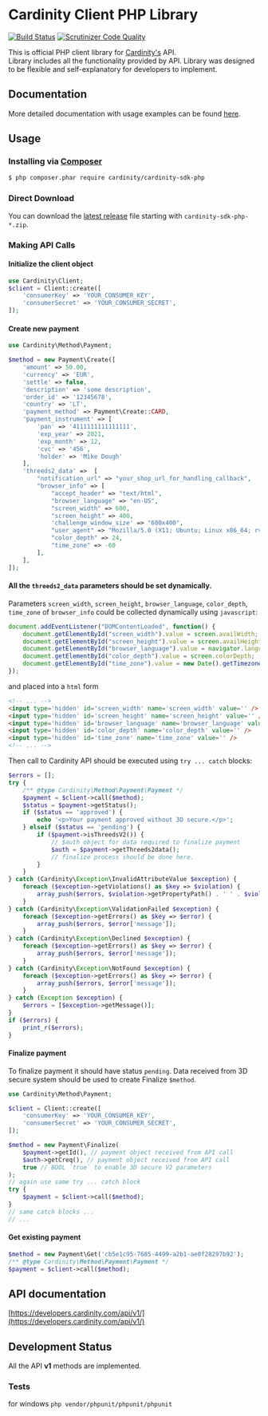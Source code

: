 
Cardinity Client PHP Library
================================================
[![Build Status](https://travis-ci.org/cardinity/cardinity-sdk-php.svg?branch=master)](http://travis-ci.org/cardinity/cardinity-sdk-php)
[![Scrutinizer Code Quality](https://scrutinizer-ci.com/g/cardinity/cardinity-sdk-php/badges/quality-score.png?b=master)](https://scrutinizer-ci.com/g/cardinity/cardinity-sdk-php/?branch=master)

This is official PHP client library for [Cardinity's](https://developers.cardinity.com/api/v1/) API.  
Library includes all the functionality provided by API. Library was designed to be flexible and self-explanatory for developers to implement.

## Documentation
More detailed documentation with usage examples can be found [here](https://github.com/cardinity/cardinity-sdk-php/tree/master/docs).

## Usage
### Installing via [Composer](https://getcomposer.org)
```bash
$ php composer.phar require cardinity/cardinity-sdk-php
```
### Direct Download
You can download the [latest release](https://github.com/cardinity/cardinity-sdk-php/releases/latest) file starting with ```cardinity-sdk-php-*.zip```.

### Making API Calls
#### Initialize the client object
```php
use Cardinity\Client;
$client = Client::create([
    'consumerKey' => 'YOUR_CONSUMER_KEY',
    'consumerSecret' => 'YOUR_CONSUMER_SECRET',
]);
```

#### Create new payment
```php
use Cardinity\Method\Payment;

$method = new Payment\Create([
    'amount' => 50.00,
    'currency' => 'EUR',
    'settle' => false,
    'description' => 'some description',
    'order_id' => '12345678',
    'country' => 'LT',
    'payment_method' => Payment\Create::CARD,
    'payment_instrument' => [
        'pan' => '4111111111111111',
        'exp_year' => 2021,
        'exp_month' => 12,
        'cvc' => '456',
        'holder' => 'Mike Dough'
    ],
    'threeds2_data' =>  [
        "notification_url" => "your_shop_url_for_handling_callback", 
        "browser_info" => [
            "accept_header" => "text/html",
            "browser_language" => "en-US",
            "screen_width" => 600,
            "screen_height" => 400,
            'challenge_window_size' => "600x400",
            "user_agent" => "Mozilla/5.0 (X11; Ubuntu; Linux x86_64; rv:21.0) Gecko/20100101 Firefox/21.0",
            "color_depth" => 24,
            "time_zone" => -60
        ],
    ],
]);
```
#### All the `threeds2_data` parameters should be set dynamically.
Parameters `screen_width`, `screen_height`, `browser_language`, `color_depth`, `time_zone` of `browser_info` could be collected dynamically using `javascript`:
```javascript
document.addEventListener("DOMContentLoaded", function() {
    document.getElementById("screen_width").value = screen.availWidth;
    document.getElementById("screen_height").value = screen.availHeight;
    document.getElementById("browser_language").value = navigator.language;
    document.getElementById("color_depth").value = screen.colorDepth;
    document.getElementById("time_zone").value = new Date().getTimezoneOffset();
});
```
and placed into a `html` form
```html
<!-- ... -->
<input type='hidden' id='screen_width' name='screen_width' value='' />                
<input type='hidden' id='screen_height' name='screen_height' value='' />                
<input type='hidden' id='browser_language' name='browser_language' value='' />                
<input type='hidden' id='color_depth' name='color_depth' value='' />                
<input type='hidden' id='time_zone' name='time_zone' value='' />
<!-- ... -->
```
Then call to Cardinity API should be executed using `try ... catch` blocks:
```php
$errors = [];
try {
    /** @type Cardinity\Method\Payment\Payment */
    $payment = $client->call($method);
    $status = $payment->getStatus();
    if ($status == 'approved') {
        echo '<p>Your payment approved without 3D secure.</p>';
    } elseif ($status == 'pending') {
        if ($payment->isThreedsV2()) {
            // $auth object for data required to finalize payment
            $auth = $payment->getThreeds2data();
            // finalize process should be done here.
        }
    }
} catch (Cardinity\Exception\InvalidAttributeValue $exception) {
    foreach ($exception->getViolations() as $key => $violation) {
        array_push($errors, $violation->getPropertyPath() . ' ' . $violation->getMessage());
    }
} catch (Cardinity\Exception\ValidationFailed $exception) {
    foreach ($exception->getErrors() as $key => $error) {
        array_push($errors, $error['message']);
    }
} catch (Cardinity\Exception\Declined $exception) {
    foreach ($exception->getErrors() as $key => $error) {
        array_push($errors, $error['message']);
    }
} catch (Cardinity\Exception\NotFound $exception) {
    foreach ($exception->getErrors() as $key => $error) {
        array_push($errors, $error['message']);
    }
} catch (Exception $exception) {
    $errors = [$exception->getMessage()];
}
if ($errors) {
    print_r($errors);
}
```
#### Finalize payment
To finalize payment it should have status `pending`. Data received from 3D secure system should be used to create Finalize `$method`.
```php
use Cardinity\Method\Payment;

$client = Client::create([
    'consumerKey' => 'YOUR_CONSUMER_KEY',
    'consumerSecret' => 'YOUR_CONSUMER_SECRET',
]);

$method = new Payment\Finalize(
    $payment->getId(), // payment object received from API call
    $auth->getCreq(), // payment object received from API call
    true // BOOL `true` to enable 3D secure V2 parameters
);
// again use same try ... catch block
try {
    $payment = $client->call($method);
}
// same catch blocks ...
// ...

```

#### Get existing payment
```php
$method = new Payment\Get('cb5e1c95-7685-4499-a2b1-ae0f28297b92');
/** @type Cardinity\Method\Payment\Payment */
$payment = $client->call($method);
```

## API documentation
[https://developers.cardinity.com/api/v1/](https://developers.cardinity.com/api/v1/)

## Development Status
All the API __v1__ methods are implemented.

### Tests
for windows `php vendor/phpunit/phpunit/phpunit`
